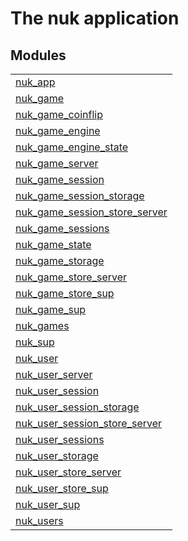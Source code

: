 

# The nuk application #


## Modules ##


<table width="100%" border="0" summary="list of modules">
<tr><td><a href="nuk_app.md" class="module">nuk_app</a></td></tr>
<tr><td><a href="nuk_game.md" class="module">nuk_game</a></td></tr>
<tr><td><a href="nuk_game_coinflip.md" class="module">nuk_game_coinflip</a></td></tr>
<tr><td><a href="nuk_game_engine.md" class="module">nuk_game_engine</a></td></tr>
<tr><td><a href="nuk_game_engine_state.md" class="module">nuk_game_engine_state</a></td></tr>
<tr><td><a href="nuk_game_server.md" class="module">nuk_game_server</a></td></tr>
<tr><td><a href="nuk_game_session.md" class="module">nuk_game_session</a></td></tr>
<tr><td><a href="nuk_game_session_storage.md" class="module">nuk_game_session_storage</a></td></tr>
<tr><td><a href="nuk_game_session_store_server.md" class="module">nuk_game_session_store_server</a></td></tr>
<tr><td><a href="nuk_game_sessions.md" class="module">nuk_game_sessions</a></td></tr>
<tr><td><a href="nuk_game_state.md" class="module">nuk_game_state</a></td></tr>
<tr><td><a href="nuk_game_storage.md" class="module">nuk_game_storage</a></td></tr>
<tr><td><a href="nuk_game_store_server.md" class="module">nuk_game_store_server</a></td></tr>
<tr><td><a href="nuk_game_store_sup.md" class="module">nuk_game_store_sup</a></td></tr>
<tr><td><a href="nuk_game_sup.md" class="module">nuk_game_sup</a></td></tr>
<tr><td><a href="nuk_games.md" class="module">nuk_games</a></td></tr>
<tr><td><a href="nuk_sup.md" class="module">nuk_sup</a></td></tr>
<tr><td><a href="nuk_user.md" class="module">nuk_user</a></td></tr>
<tr><td><a href="nuk_user_server.md" class="module">nuk_user_server</a></td></tr>
<tr><td><a href="nuk_user_session.md" class="module">nuk_user_session</a></td></tr>
<tr><td><a href="nuk_user_session_storage.md" class="module">nuk_user_session_storage</a></td></tr>
<tr><td><a href="nuk_user_session_store_server.md" class="module">nuk_user_session_store_server</a></td></tr>
<tr><td><a href="nuk_user_sessions.md" class="module">nuk_user_sessions</a></td></tr>
<tr><td><a href="nuk_user_storage.md" class="module">nuk_user_storage</a></td></tr>
<tr><td><a href="nuk_user_store_server.md" class="module">nuk_user_store_server</a></td></tr>
<tr><td><a href="nuk_user_store_sup.md" class="module">nuk_user_store_sup</a></td></tr>
<tr><td><a href="nuk_user_sup.md" class="module">nuk_user_sup</a></td></tr>
<tr><td><a href="nuk_users.md" class="module">nuk_users</a></td></tr></table>

